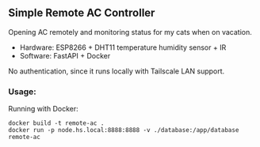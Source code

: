 ## Simple Remote AC Controller

Opening AC remotely and monitoring status for my cats when on vacation.

- Hardware: ESP8266 + DHT11 temperature humidity sensor + IR
- Software: FastAPI + Docker

No authentication, since it runs locally with Tailscale LAN support.

### Usage:

Running with Docker:

```
docker build -t remote-ac .
docker run -p node.hs.local:8888:8888 -v ./database:/app/database remote-ac
```
